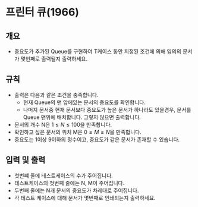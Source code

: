 프린터 큐(1966)
===
## 개요
+ 중요도가 추가된 Queue를 구현하여 T케이스 동안 지정된 조건에 의해 임의의 문서가 몇번째로 출력될지 출력하세요.
## 규칙
+ 출력은 다음과 같은 조건을 충족합니다.
    + 현재 Queue의 맨 앞에있는 문서의 중요도를 확인합니다.
    + 나머지 문서중 현재 문서보다 중요도가 높은 문서가 하나라도 있을경우, 문서를 Queue 맨위에 배치합니다. 그렇지 않으면 출력합니다.
+ 문서의 개수 N은 $1 \le N \le 100$을 만족합니다.
+ 확인하고 싶은 문서의 위치 M은 $0 \le M \le N$을 만족합니다.
+ 중요도는 1이상 9이하의 정수이고, 중요도가 같은 문서가 존재할 수 있습니다.
## 입력 및 출력
+ 첫번쨰 줄에 테스트케이스의 수가 주어집니다.
+ 테스트케이스의 첫번째 줄에는 N, M이 주어집니다.
+ 두번째 줄에는 N개 문서의 중요도가 차레대로 주어집니다.
+ 각 테스트 케이스에 대해 문서가 몇번째로 인쇄되는지 출력하세요. 
